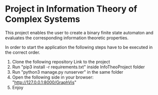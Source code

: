 # Project in Information Theory of Complex Systems

This project enables the user to create a binary finite state automaton and evaluates the corresponding information theoretic properties. 


In order to start the application the following steps
have to be executed in the correct order.

1. Clone the following repository Link to the project
2. Run "pip3 install -r requirements.txt" inside InfoTheoProject folder
3. Run "python3 manage.py runserver" in the same folder
4. Open the following side in your browser: "http://127.0.0.1:8000/GraphVis"
5. Enjoy
